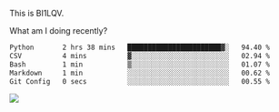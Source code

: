 This is BI1LQV.

What am I doing recently?

<!--START_SECTION:waka-->

```txt
Python       2 hrs 38 mins   ███████████████████████▓░   94.40 %
CSV          4 mins          ▓░░░░░░░░░░░░░░░░░░░░░░░░   02.94 %
Bash         1 min           ▒░░░░░░░░░░░░░░░░░░░░░░░░   01.07 %
Markdown     1 min           ░░░░░░░░░░░░░░░░░░░░░░░░░   00.62 %
Git Config   0 secs          ░░░░░░░░░░░░░░░░░░░░░░░░░   00.55 %
```

<!--END_SECTION:waka-->

<img src="https://github-readme-stats.vercel.app/api?username=bi1lqv&show_icons=true&count_private=true">
